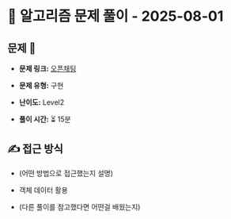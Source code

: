 # 📝 알고리즘 문제 풀이 - 2025-08-01

## 문제 📖

- **문제 링크:** [오픈채팅](https://school.programmers.co.kr/learn/courses/30/lessons/42888)

- **문제 유형:** 구현

- **난이도:** Level2

- **풀이 시간:** ⏳ 15분

## ✍ 접근 방식

- (어떤 방법으로 접근했는지 설명)
- 객체 데이터 활용

- (다른 풀이를 참고했다면 어떤걸 배웠는지)
